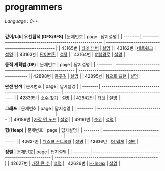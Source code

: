 # programmers
###### Language : C++

**깊이/너비 우선 탐색 (DFS/BFS)**
| 문제번호 | page                                                      | 답지설명                                             |
| -------- | --------------------------------------------------------- | ---------------------------------------------------- |
| 43165번   | [타겟 넘버](https://programmers.co.kr/learn/courses/30/lessons/43165)       | [설명](https://blog.naver.com/yepp0517/222471990772) |
| 43162번   | [네트워크](https://programmers.co.kr/learn/courses/30/lessons/43162)       | [설명](https://blog.naver.com/yepp0517/222472201464) |
| 43163번   | [단어변환](https://programmers.co.kr/learn/courses/30/lessons/43163)       | [설명](https://blog.naver.com/yepp0517/222480834359) |
| 43164번   | [여행경로](https://programmers.co.kr/learn/courses/30/lessons/43164)       | [설명](https://blog.naver.com/yepp0517/222480885104) |


**동적 계획법 (DP)**
| 문제번호 | page                                                      | 답지설명                                             |
| -------- | --------------------------------------------------------- | ---------------------------------------------------- |
| 42898번   | [등굣길](https://programmers.co.kr/learn/courses/30/lessons/42898)       | [설명](https://blog.naver.com/yepp0517/222475938638) |
| 42895번   | [N으로 표현](https://programmers.co.kr/learn/courses/30/lessons/42895)       | [설명](https://blog.naver.com/yepp0517/222475917738) |


**완전 탐색**
| 문제번호 | page                                                      | 답지설명                                             |
| -------- | --------------------------------------------------------- | ---------------------------------------------------- |
| 42839번   | [소수 찾기](https://programmers.co.kr/learn/courses/30/lessons/42839)       | [설명](https://blog.naver.com/yepp0517/222475030514) |
| 42842번   | [카펫](https://programmers.co.kr/learn/courses/30/lessons/42842)       | [설명](https://blog.naver.com/yepp0517/222474960028) |


**그래프**
| 문제번호 | page                                                      | 답지설명                                             |
| -------- | --------------------------------------------------------- | ---------------------------------------------------- |
| 49189번   | [가장 먼 노드](https://programmers.co.kr/learn/courses/30/lessons/49189)       | [설명](https://blog.naver.com/yepp0517/222473123882) |
| 49191번   | [순위](https://programmers.co.kr/learn/courses/30/lessons/49191)       | [설명](https://blog.naver.com/yepp0517/222473169118) |


**힙(Heap)**
| 문제번호 | page                                                      | 답지설명                                             |
| -------- | --------------------------------------------------------- | ---------------------------------------------------- |
| 42627번   | [디스크 컨트롤러](https://programmers.co.kr/learn/courses/30/lessons/42627)       | [설명](https://blog.naver.com/yepp0517/222477619768) |
| 42626번   | [더 맵게](https://programmers.co.kr/learn/courses/30/lessons/42626)       | [설명](https://blog.naver.com/yepp0517/222477477885) |


**정렬**
| 문제번호 | page                                                      | 답지설명                                             |
| -------- | --------------------------------------------------------- | ---------------------------------------------------- |
| 42627번   | [가장 큰 수](https://programmers.co.kr/learn/courses/30/lessons/42746)       | [설명](https://blog.naver.com/yepp0517/222482006213) |
| 42626번   | [H-Index](https://programmers.co.kr/learn/courses/30/lessons/42747)       | [설명](https://blog.naver.com/yepp0517/222482027519) |

